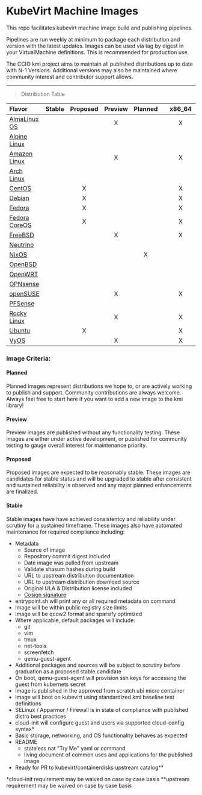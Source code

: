 # KubeVirt Machine Images
This repo facilitates kubevirt machine image build and publishing pipelines.

Pipelines are run weekly at minimum to package each distribution and version
with the latest updates. Images can be used via tag by digest in your VirtualMachine definitions.
This is recommended for production use.

The CCIO kmi project aims to maintain all published distributions up to date with N-1 Versions. Additional versions may also be maintained where community interest and contributor support allows.

------
> Distribution Table

| Flavor           | Stable | Proposed | Preview | Planned  | | x86_64 | arm64 |
|:-----------------|:------:|:--------:|:-------:|:--------:|-|:------:|:-----:|
| [AlmaLinux OS]   |        |          |    X    |          | |    X   |   X   |
| [Alpine Linux]   |        |          |         |          | |        |       |
| [Amazon Linux]   |        |          |    X    |          | |    X   |       |
| [Arch Linux]     |        |          |         |          | |        |       |
| [CentOS]         |        |     X    |         |          | |    X   |   X   |
| [Debian]         |        |     X    |         |          | |    X   |   X   |
| [Fedora]         |        |     X    |         |          | |    X   |   X   |
| [Fedora CoreOS]  |        |     X    |         |          | |    X   |   X   |
| [FreeBSD]        |        |          |    X    |          | |    X   |       |
| [Neutrino]       |        |          |         |          | |        |       |
| [NixOS]          |        |          |         |     X    | |        |       |
| [OpenBSD]        |        |          |         |          | |        |       |
| [OpenWRT]        |        |          |         |          | |        |       |
| [OPNsense]       |        |          |         |          | |        |       |
| [openSUSE]       |        |          |    X    |          | |    X   |       |
| [PFSense]        |        |          |         |          | |        |       |
| [Rocky Linux]    |        |          |    X    |          | |    X   |   X   |
| [Ubuntu]         |        |     X    |         |          | |    X   |   X   |
| [VyOS]           |        |          |    X    |          | |    X   |       |

### Image Criteria:
####    Planned
Planned images represent distributions we hope to, or are actively working to publish and support.
Community contributions are always welcome. Always feel free to start here if you want to add a new
image to the kmi library!
####    Preview
Preview images are published without any functionality testing. These images are either under active
development, or published for community testing to gauge overall interest for maintenance priority.
####    Proposed
Proposed images are expected to be reasonably stable. These images are candidates for stable status
and will be upgraded to stable after consistent and sustained reliability is observed and any major
planned enhancements are finalized.
####    Stable
Stable images have have achieved consistentcy and reliability under scrutiny for a sustained timeframe.
These images also have automated maintenance for required compliance including:
  - Metadata
    - Source of image
    - Repository commit digest included
    - Date image was pulled from upstream
    - Validate shasum hashes during build
    - URL to upstream distribution documentation
    - URL to upstream distribution download source
    - Original ULA & Distribution license included
    - [Cosign signature](https://github.com/sigstore/cosign)
  - entrypoint.sh will print any or all required metadata on command
  - Image will be within public registry size limits
  - Image will be qcow2 format and sparsify optimized
  - Where applicable, default packages will include:
    - git
    - vim
    - tmux
    - net-tools
    - screenfetch
    - qemu-guest-agent
  - Additional packages and sources will be subject to scrutiny before graduation as a proposed stable candidate
  - On boot, qemu-guest-agent will provision ssh keys for accessing the guest from kubernets secret
  - Image is published in the approved from scratch ubi micro container
  - Image will boot on kubevirt using standardized kmi baseline test definitions
  - SELinux / Apparmor / Firewall is in state of compliance with published distro best practices
  - cloud-init will configure guest and users via supported cloud-config syntax*
  - Basic storage, networking, and OS functionality behaves as expected
  - README
    - stateless nat "Try Me" yaml or command
    - living document of common uses and applications for the published image
  - Ready for PR to kubevirt/containerdisks upstream catalog**

*cloud-init requirement may be waived on case by case basis
**upstream requirement may be waived on case by case basis

[AlmaLinux OS]:https://almalinux.org
[Alpine Linux]:https://www.alpinelinux.org
[Amazon Linux]:https://aws.amazon.com/amazon-linux-2
[Arch Linux]:https://archlinux.org
[CentOS]:https://www.centos.org
[Debian]:https://www.debian.org
[Fedora]:https://getfedora.org
[Fedora CoreOS]:https://docs.fedoraproject.org/en-US/fedora-coreos
[FreeBSD]:https://www.freebsd.org
[Neutrino]:https://github.com/ContainerCraft/neutrino
[NixOS]:https://nixos.org
[OpenBSD]:https://www.openbsd.org
[openSUSE]:http://www.opensuse.org
[OpenWRT]:https://openwrt.org
[OPNsense]:https://opnsense.org
[PFSense]:https://www.pfsense.org
[Rocky Linux]:https://rockylinux.org
[Ubuntu]:https://ubuntu.com
[VyOS]:https://vyos.io
